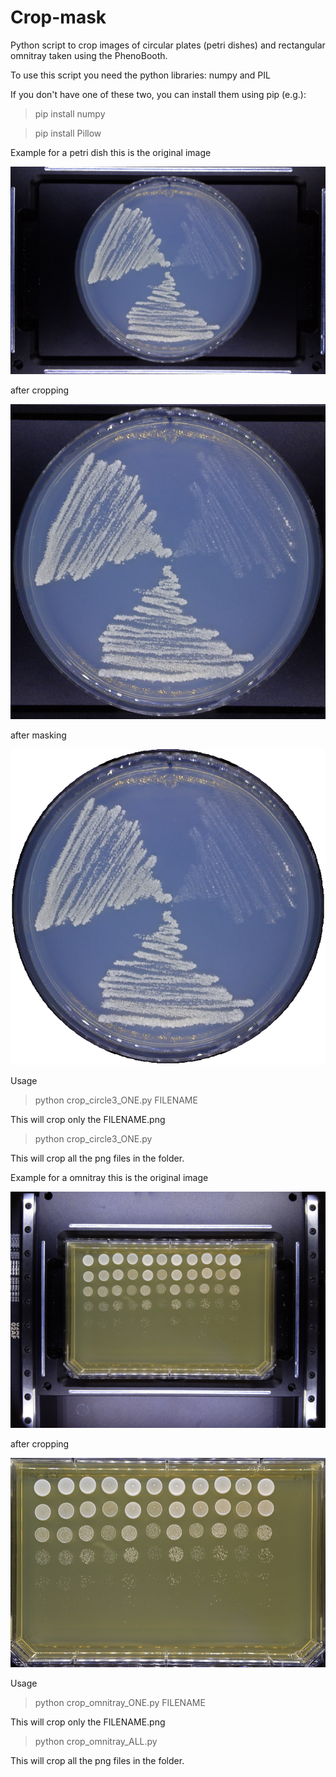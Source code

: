 # Crop-mask
Python script to crop images of circular plates (petri dishes) and rectangular omnitray taken using the PhenoBooth.

To use this script you need the python libraries: numpy and PIL

If you don't have one of these two, you can install them using pip (e.g.):

>pip install numpy

>pip install Pillow

Example for a petri dish
this is the original image

![plate_original](Example/plate.png)

after cropping

![plate_crop](Example/plate_crop.png)

after masking

![plate_mask](Example/plate_crop_mask.png)


Usage

>python crop_circle3_ONE.py FILENAME

This will crop only the FILENAME.png

>python crop_circle3_ONE.py

This will crop all the png files in the folder.


Example for a omnitray
this is the original image

![omnitray_original](Example/omnitray.png)

after cropping

![omnitray_crop](Example/omnitray_crop.png)

Usage

>python crop_omnitray_ONE.py FILENAME

This will crop only the FILENAME.png

>python crop_omnitray_ALL.py

This will crop all the png files in the folder.
